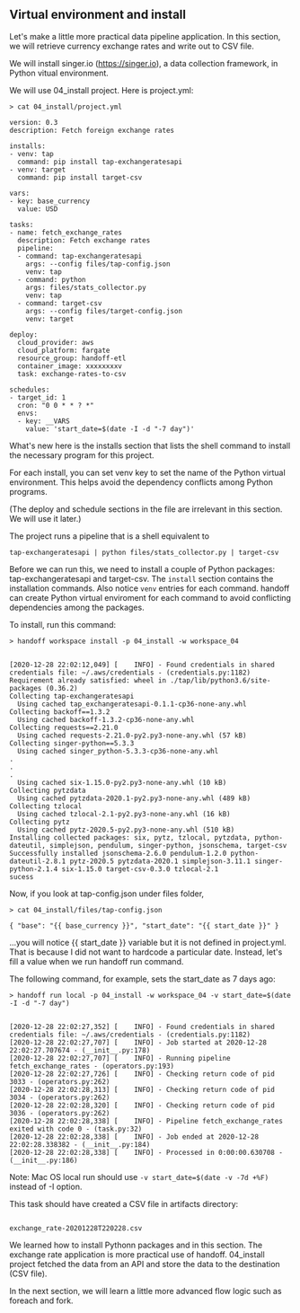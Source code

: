 ## Virtual environment and install

Let's make a little more practical data pipeline application. In this section,
we will retrieve currency exchange rates and write out to CSV file.

We will install singer.io (https://singer.io), a data collection framework,
in Python vitual environment.



We will use 04_install project. Here is project.yml:

```shell
> cat 04_install/project.yml
```

```shell
version: 0.3
description: Fetch foreign exchange rates

installs:
- venv: tap
  command: pip install tap-exchangeratesapi
- venv: target
  command: pip install target-csv

vars:
- key: base_currency
  value: USD

tasks:
- name: fetch_exchange_rates
  description: Fetch exchange rates
  pipeline:
  - command: tap-exchangeratesapi
    args: --config files/tap-config.json
    venv: tap
  - command: python
    args: files/stats_collector.py
    venv: tap
  - command: target-csv
    args: --config files/target-config.json
    venv: target

deploy:
  cloud_provider: aws
  cloud_platform: fargate
  resource_group: handoff-etl
  container_image: xxxxxxxxv
  task: exchange-rates-to-csv

schedules:
- target_id: 1
  cron: "0 0 * * ? *"
  envs:
  - key: __VARS
    value: 'start_date=$(date -I -d "-7 day")'

```


What's new here is the installs section that lists the shell command to
install the necessary program for this project.

For each install, you can set venv key to set the name of the Python virtual
environment. This helps avoid the dependency conflicts among Python programs.

(The deploy and schedule sections in the file are irrelevant in this section.
We will use it later.)



The project runs a pipeline that is a shell equivalent to

    tap-exchangeratesapi | python files/stats_collector.py | target-csv



Before we can run this, we need to install a couple of Python packages:
tap-exchangeratesapi and target-csv. The `install` section contains the
installation commands. Also notice `venv` entries for each command. handoff
can create Python virtual enviroment for each command to avoid conflicting
dependencies among the packages.

To install, run this command:

```shell
> handoff workspace install -p 04_install -w workspace_04
```
```shell

[2020-12-28 22:02:12,049] [    INFO] - Found credentials in shared credentials file: ~/.aws/credentials - (credentials.py:1182)
Requirement already satisfied: wheel in ./tap/lib/python3.6/site-packages (0.36.2)
Collecting tap-exchangeratesapi
  Using cached tap_exchangeratesapi-0.1.1-cp36-none-any.whl
Collecting backoff==1.3.2
  Using cached backoff-1.3.2-cp36-none-any.whl
Collecting requests==2.21.0
  Using cached requests-2.21.0-py2.py3-none-any.whl (57 kB)
Collecting singer-python==5.3.3
  Using cached singer_python-5.3.3-cp36-none-any.whl
.
.
.
  Using cached six-1.15.0-py2.py3-none-any.whl (10 kB)
Collecting pytzdata
  Using cached pytzdata-2020.1-py2.py3-none-any.whl (489 kB)
Collecting tzlocal
  Using cached tzlocal-2.1-py2.py3-none-any.whl (16 kB)
Collecting pytz
  Using cached pytz-2020.5-py2.py3-none-any.whl (510 kB)
Installing collected packages: six, pytz, tzlocal, pytzdata, python-dateutil, simplejson, pendulum, singer-python, jsonschema, target-csv
Successfully installed jsonschema-2.6.0 pendulum-1.2.0 python-dateutil-2.8.1 pytz-2020.5 pytzdata-2020.1 simplejson-3.11.1 singer-python-2.1.4 six-1.15.0 target-csv-0.3.0 tzlocal-2.1
sucess
```

Now, if you look at tap-config.json under files folder,

```shell
> cat 04_install/files/tap-config.json
```

```shell
{ "base": "{{ base_currency }}", "start_date": "{{ start_date }}" }

```

...you will notice {{ start_date }} variable but it is not defined in
project.yml. That is because I did not want to hardcode a particular date.
Instead, let's fill a value when we run handoff run command.

The following command, for example, sets the start_date as 7 days ago:

```shell
> handoff run local -p 04_install -w workspace_04 -v start_date=$(date -I -d "-7 day")
```
```shell

[2020-12-28 22:02:27,352] [    INFO] - Found credentials in shared credentials file: ~/.aws/credentials - (credentials.py:1182)
[2020-12-28 22:02:27,707] [    INFO] - Job started at 2020-12-28 22:02:27.707674 - (__init__.py:178)
[2020-12-28 22:02:27,707] [    INFO] - Running pipeline fetch_exchange_rates - (operators.py:193)
[2020-12-28 22:02:27,726] [    INFO] - Checking return code of pid 3033 - (operators.py:262)
[2020-12-28 22:02:28,313] [    INFO] - Checking return code of pid 3034 - (operators.py:262)
[2020-12-28 22:02:28,320] [    INFO] - Checking return code of pid 3036 - (operators.py:262)
[2020-12-28 22:02:28,338] [    INFO] - Pipeline fetch_exchange_rates exited with code 0 - (task.py:32)
[2020-12-28 22:02:28,338] [    INFO] - Job ended at 2020-12-28 22:02:28.338382 - (__init__.py:184)
[2020-12-28 22:02:28,338] [    INFO] - Processed in 0:00:00.630708 - (__init__.py:186)
```

Note: Mac OS local run should use `-v start_date=$(date -v -7d +%F)` instead of -I option.

This task should have created a CSV file in artifacts directory:

```shell

exchange_rate-20201228T220228.csv
```


We learned how to install Pythonn packages and in this section.
The exchange rate application is more practical use of handoff.
04_install project fetched the data from an API and store the data to the
destination (CSV file).

In the next section, we will learn a little more advanced flow logic
such as foreach and fork.

